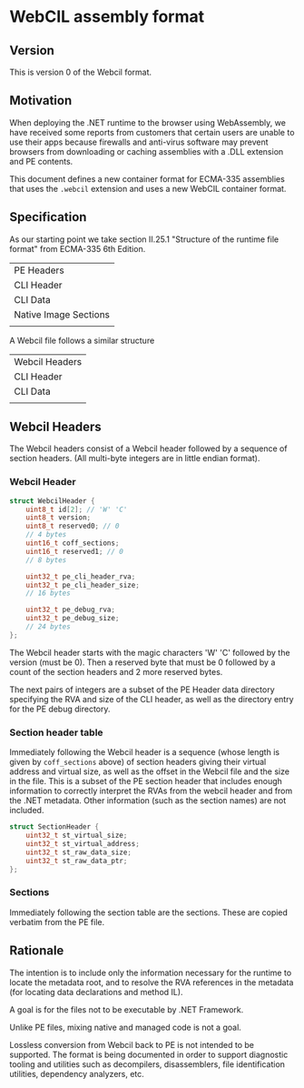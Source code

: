 # WebCIL assembly format

## Version

This is version 0 of the Webcil format.

## Motivation

When deploying the .NET runtime to the browser using WebAssembly, we have received some reports from
customers that certain users are unable to use their apps because firewalls and anti-virus software
may prevent browsers from downloading or caching assemblies with a .DLL extension and PE contents.

This document defines a new container format for ECMA-335 assemblies
that uses the `.webcil` extension and uses a new WebCIL container
format.


## Specification

As our starting point we take section II.25.1 "Structure of the
runtime file format" from ECMA-335 6th Edition.

| |
|--------|
| PE Headers |
| CLI Header |
| CLI Data |
| Native Image Sections |
| |



A Webcil file follows a similar structure


| |
|--------|
| Webcil Headers |
| CLI Header |
| CLI Data |
| |

## Webcil Headers

The Webcil headers consist of a Webcil header followed by a sequence of section headers.
(All multi-byte integers are in little endian format).

### Webcil Header

``` c
struct WebcilHeader {
	uint8_t id[2]; // 'W' 'C'
	uint8_t version;
	uint8_t reserved0; // 0
	// 4 bytes
	uint16_t coff_sections;
	uint16_t reserved1; // 0
	// 8 bytes

	uint32_t pe_cli_header_rva;
	uint32_t pe_cli_header_size;
	// 16 bytes

    uint32_t pe_debug_rva;
    uint32_t pe_debug_size;
    // 24 bytes
};
```

The Webcil header starts with the magic characters 'W' 'C' followed by the version (must be 0).
Then a reserved byte that must be 0 followed by a count of the section headers and 2 more reserved bytes.

The next pairs of integers are a subset of the PE Header data directory specifying the RVA and size
of the CLI header, as well as the directory entry for the PE debug directory.


### Section header table

Immediately following the Webcil header is a sequence (whose length is given by `coff_sections`
above) of section headers giving their virtual address and virtual size, as well as the offset in
the Webcil file and the size in the file.  This is a subset of the PE section header that includes
enough information to correctly interpret the RVAs from the webcil header and from the .NET
metadata. Other information (such as the section names) are not included.

``` c
struct SectionHeader {
    uint32_t st_virtual_size;
    uint32_t st_virtual_address;
    uint32_t st_raw_data_size;
    uint32_t st_raw_data_ptr;
};
```

### Sections

Immediately following the section table are the sections.  These are copied verbatim from the PE file.

## Rationale

The intention is to include only the information necessary for the runtime to locate the metadata
root, and to resolve the RVA references in the metadata (for locating data declarations and method IL).

A goal is for the files not to be executable by .NET Framework.

Unlike PE files, mixing native and managed code is not a goal.

Lossless conversion from Webcil back to PE is not intended to be supported.  The format is being
documented in order to support diagnostic tooling and utilities such as decompilers, disassemblers,
file identification utilities, dependency analyzers, etc.

